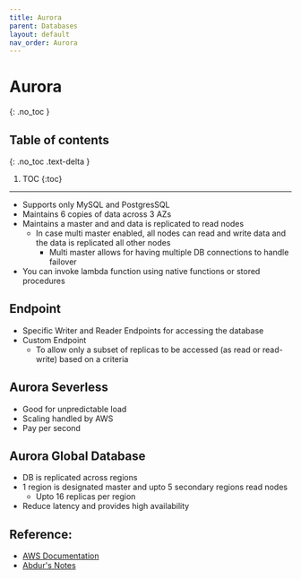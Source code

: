 ```yaml
---
title: Aurora
parent: Databases
layout: default
nav_order: Aurora
---
```


# Aurora
{: .no_toc }

## Table of contents
{: .no_toc .text-delta }

1. TOC
{:toc}

---

* Supports only MySQL and PostgresSQL
* Maintains 6 copies of data across 3 AZs
* Maintains a master and and data is replicated to read nodes
	* In case multi master enabled, all nodes can read and write data and the data is replicated all other nodes
		* Multi master allows for having multiple DB connections to handle failover
* You can invoke lambda function using native functions or stored procedures

## Endpoint
* Specific Writer and Reader Endpoints for accessing the database
* Custom Endpoint
	* To allow only a subset of replicas to be accessed (as read or read-write) based on a criteria

## Aurora Severless
* Good for unpredictable load
* Scaling handled by AWS
* Pay per second

## Aurora Global Database
* DB is replicated across regions
* 1 region is designated master and upto 5 secondary regions read nodes
	* Upto 16 replicas per region
* Reduce latency and provides high availability

## Reference:
* [AWS Documentation](https://docs.aws.amazon.com/AmazonRDS/latest/AuroraUserGuide/CHAP_AuroraOverview.html)
* [Abdur's Notes](https://notes.arkalim.org/notes/aws%20solutions%20architect%20associate/aurora/)